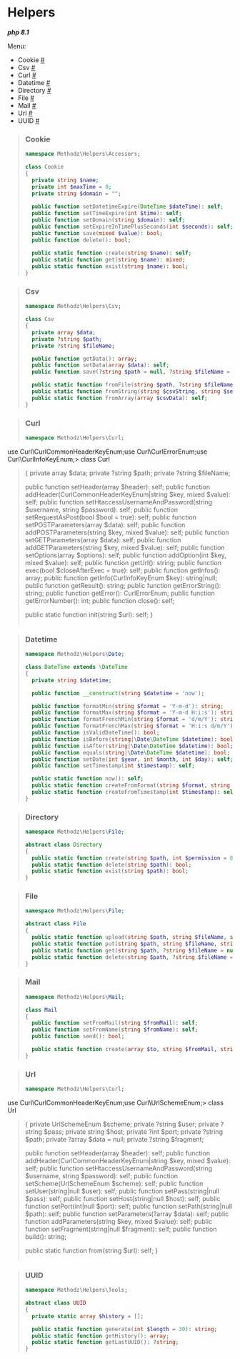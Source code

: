 # Helpers

**_php 8.1_** 

Menu:
- Cookie <a href="#cookie">#</a>
- Csv <a href="#csv">#</a>
- Curl <a href="#curl">#</a>
- Datetime <a href="#datetime">#</a>
- Directory <a href="#directory">#</a>
- File <a href="#file">#</a>
- Mail <a href="#mail">#</a>
- Url <a href="#url">#</a>
- UUID <a href="#uuid">#</a>

> ### <span id="cookie">**Cookie**</span>
> ```php
> namespace Methodz\Helpers\Accessors;
> 
> class Cookie
> {
> 	private string $name;
> 	private int $maxTime = 0;
> 	private string $domain = "";
> 	
> 	public function setDatetimeExpire(DateTime $dateTime): self;
> 	public function setTimeExpire(int $time): self;
> 	public function setDomain(string $domain): self;
> 	public function setExpireInTimePlusSeconds(int $seconds): self;
> 	public function save(mixed $value): bool;
> 	public function delete(): bool;
> 	
> 	public static function create(string $name): self;
> 	public static function get(string $name): mixed;
> 	public static function exist(string $name): bool;
> }
> ```

> ### <span id="csv">**Csv**</span>
> ```php
> namespace Methodz\Helpers\Csv;
> 
> class Csv
> {
> 	private array $data;
> 	private ?string $path;
> 	private ?string $fileName;
> 
> 	public function getData(): array;
> 	public function setData(array $data): self;
> 	public function save(?string $path = null, ?string $fileName = null, string $separator = ";", string $enclosure = '"', string $escape = "\\", string $eol = "\n"): bool;
> 
> 	public static function fromFile(string $path, ?string $fileName = null, string $separator = ";", string $enclosure = '"', string $escape = "\\", string $eol = "\n"): self;
> 	public static function fromString(string $csvString, string $separator = ";", string $enclosure = '"', string $escape = "\\", string $eol = "\n"): self;
> 	public static function fromArray(array $csvData): self;
> }
> ```

> ### <span id="curl">**Curl**</span>
> ```php
> namespace Methodz\Helpers\Curl;
> 
use Curl\CurlCommonHeaderKeyEnum;use Curl\CurlErrorEnum;use Curl\CurlInfoKeyEnum;> class Curl
> {
> 	private array $data;
> 	private ?string $path;
> 	private ?string $fileName;
> 
> 	public function setHeader(array $header): self;
> 	public function addHeader(CurlCommonHeaderKeyEnum|string $key, mixed $value): self;
> 	public function setHtaccessUsernameAndPassword(string $username, string $password): self;
> 	public function setRequestAsPost(bool $bool = true): self;
> 	public function setPOSTParameters(array $data): self;
> 	public function addPOSTParameters(string $key, mixed $value): self;
> 	public function setGETParameters(array $data): self;
> 	public function addGETParameters(string $key, mixed $value): self;
> 	public function setOptions(array $options): self;
> 	public function addOption(int $key, mixed $value): self;
> 	public function getUrl(): string;
> 	public function exec(bool $closeAfterExec = true): self;
> 	public function getInfos(): array;
> 	public function getInfo(CurlInfoKeyEnum $key): string|null;
> 	public function getResult(): string;
> 	public function getErrorString(): string;
> 	public function getError(): CurlErrorEnum;
> 	public function getErrorNumber(): int;
>  	public function close(): self;
> 
> 	public static function init(string $url): self;
> }
> ```

> ### <span id="datetime">**Datetime**</span>
> ```php
> namespace Methodz\Helpers\Date;
> 
> class DateTime extends \DateTime
> {
> 	private string $datetime;
> 
> 	public function __construct(string $datetime = 'now');
> 
> 	public function formatMin(string $format = 'Y-m-d'): string;
> 	public function formatMax(string $format = 'Y-m-d H:i:s'): string;
> 	public function formatFrenchMin(string $format = 'd/m/Y'): string;
> 	public function formatFrenchMax(string $format = 'H:i:s d/m/Y'): string;
> 	public function isValidDateTime(): bool;
> 	public function isBefore(string|\Date\DateTime $datetime): bool;
> 	public function isAfter(string|\Date\DateTime $datetime): bool;
> 	public function equals(string|\Date\DateTime $datetime): bool;
> 	public function setDate(int $year, int $month, int $day): self;
> 	public function setTimestamp(int $timestamp): self;
> 
> 	public static function now(): self;
> 	public static function createFromFormat(string $format, string $datetime, \DateTimeZone|null $timezone = null): self;
> 	public static function createFromTimestamp(int $timestamp): self;
> }
> ```

> ### <span id="directory">**Directory**</span>
> ```php
> namespace Methodz\Helpers\File;
> 
> abstract class Directory
> {
> 	public static function create(string $path, int $permission = 0777): bool;
> 	public static function delete(string $path): bool;
> 	public static function exist(string $path): bool;
> }
> ```

> ### <span id="file">**File**</span>
> ```php
> namespace Methodz\Helpers\File;
> 
> abstract class File
> {
> 	public static function upload(string $path, string $fileName, string $tmp_name): bool;
> 	public static function put(string $path, string $fileName, string $content): bool|int;
> 	public static function get(string $path, ?string $fileName = null): bool|string;
> 	public static function delete(string $path, ?string $fileName = null): bool;
> }
> ```

> ### <span id="mail">**Mail**</span>
> ```php
> namespace Methodz\Helpers\Mail;
> 
> class Mail
> {
> 	public function setFromMail(string $fromMail): self;
> 	public function setFromName(string $fromName): self;
> 	public function send(): bool;
> 
> 	public static function create(array $to, string $fromMail, string $subject, string $body, bool $isHTML = false): self;
> }
> ```

> ### <span id="url">**Url**</span>
> ```php
> namespace Methodz\Helpers\Curl;
> 
use Curl\CurlCommonHeaderKeyEnum;use Curl\UrlSchemeEnum;> class Url
> {
> 	private UrlSchemeEnum $scheme;
> 	private ?string $user;
> 	private ?string $pass;
> 	private string $host;
> 	private ?int $port;
> 	private ?string $path;
> 	private ?array $data = null;
> 	private ?string $fragment;
> 
> 	public function setHeader(array $header): self;
> 	public function addHeader(CurlCommonHeaderKeyEnum|string $key, mixed $value): self;
> 	public function setHtaccessUsernameAndPassword(string $username, string $password): self;
> 	public function setScheme(UrlSchemeEnum $scheme): self;
> 	public function setUser(string|null $user): self;
> 	public function setPass(string|null $pass): self;
> 	public function setHost(string|null $host): self;
> 	public function setPort(int|null $port): self;
> 	public function setPath(string|null $path): self;
> 	public function setParameters(?array $data): self;
> 	public function addParameters(string $key, mixed $value): self;
> 	public function setFragment(string|null $fragment): self;
>  	public function build(): string;
> 
> 	public static function from(string $url): self;
> }
> ```

> ### <span id="uuid">**UUID**</span>
> ```php
> namespace Methodz\Helpers\Tools;
> 
> abstract class UUID
> {
> 	private static array $history = [];
> 
> 	public static function generate(int $length = 30): string;
> 	public static function getHistory(): array;
> 	public static function getLastUUID(): ?string;
> }
> ```
